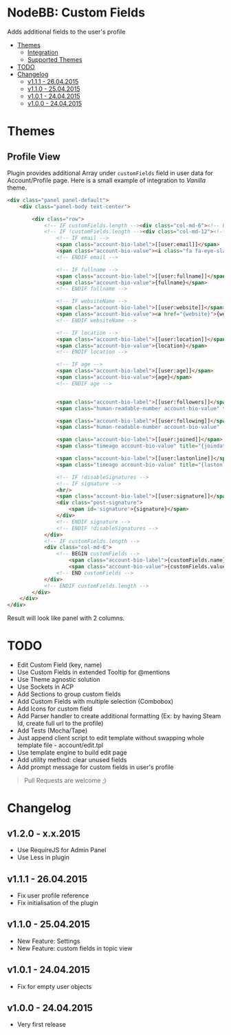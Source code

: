 # NodeBB: Custom Fields

Adds additional fields to the user's profile

<!-- START doctoc generated TOC please keep comment here to allow auto update -->
<!-- DON'T EDIT THIS SECTION, INSTEAD RE-RUN doctoc TO UPDATE -->
 

- [Themes](#themes)
  - [Integration](#integration)
  - [Supported Themes](#supported-themes)
- [TODO](#todo)
- [Changelog](#changelog)
  - [v1.1.1 - 26.04.2015](#v111---26042015)
  - [v1.1.0 - 25.04.2015](#v110---25042015)
  - [v1.0.1 - 24.04.2015](#v101---24042015)
  - [v1.0.0 - 24.04.2015](#v100---24042015)

<!-- END doctoc generated TOC please keep comment here to allow auto update -->

# Themes

## Profile View

Plugin provides additional Array under `customFields` field in user data for Account/Profile page.
Here is a small example of integration to *Vanilla* theme.

```html
<div class="panel panel-default">
    <div class="panel-body text-center">

        <div class="row">
            <!-- IF customFields.length --><div class="col-md-6"><!-- ENDIF customFields.length -->
            <!-- IF !customFields.length --><div class="col-md-12"><!-- ENDIF !customFields.length -->
                <!-- IF email -->
                <span class="account-bio-label">[[user:email]]</span>
                <span class="account-bio-value"><i class="fa fa-eye-slash {emailClass}" title="[[user:email_hidden]]"></i> {email}</span>
                <!-- ENDIF email -->

                <!-- IF fullname -->
                <span class="account-bio-label">[[user:fullname]]</span>
                <span class="account-bio-value">{fullname}</span>
                <!-- ENDIF fullname -->

                <!-- IF websiteName -->
                <span class="account-bio-label">[[user:website]]</span>
                <span class="account-bio-value"><a href="{website}">{websiteName}</a></span>
                <!-- ENDIF websiteName -->

                <!-- IF location -->
                <span class="account-bio-label">[[user:location]]</span>
                <span class="account-bio-value">{location}</span>
                <!-- ENDIF location -->

                <!-- IF age -->
                <span class="account-bio-label">[[user:age]]</span>
                <span class="account-bio-value">{age}</span>
                <!-- ENDIF age -->


                <span class="account-bio-label">[[user:followers]]</span>
                <span class="human-readable-number account-bio-value" title="{followerCount}">{followerCount}</span>

                <span class="account-bio-label">[[user:following]]</span>
                <span class="human-readable-number account-bio-value"  title="{followingCount}">{followingCount}</span>

                <span class="account-bio-label">[[user:joined]]</span>
                <span class="timeago account-bio-value" title="{joindate}"></span>

                <span class="account-bio-label">[[user:lastonline]]</span>
                <span class="timeago account-bio-value" title="{lastonline}"></span>

                <!-- IF !disableSignatures -->
                <!-- IF signature -->
                <hr/>
                <span class="account-bio-label">[[user:signature]]</span>
                <div class="post-signature">
                    <span id='signature'>{signature}</span>
                </div>
                <!-- ENDIF signature -->
                <!-- ENDIF !disableSignatures -->
            </div>
            <!-- IF customFields.length -->
            <div class="col-md-6">
                <!-- BEGIN customFields -->
                    <span class="account-bio-label">{customFields.name}</span>
                    <span class="account-bio-value">{customFields.value}</span>
                <!-- END customFields -->
            </div>
            <!-- ENDIF customFields.length -->
        </div>
    </div>
</div>
```

Result will look like panel with 2 columns.

# TODO

- Edit Custom Field (key, name)
- Use Custom Fields in extended Tooltip for @mentions
- Use Theme agnostic solution
- Use Sockets in ACP
- Add Sections to group custom fields
- Add Custom Fields with multiple selection (Combobox)
- Add Icons for custom field
- Add Parser handler to create additional formatting (Ex: by having Steam Id, create full url to the profile)
- Add Tests (Mocha/Tape)
- Just append client script to edit template without swapping whole template file - account/edit.tpl
- Use template engine to build edit page
- Add utility method: clear unused fields
- Add prompt message for custom fields in user's profile

> Pull Requests are welcome ;)

# Changelog

## v1.2.0 - x.x.2015

- Use RequireJS for Admin Panel
- Use Less in plugin

## v1.1.1 - 26.04.2015

- Fix user profile reference 
- Fix initialisation of the plugin

## v1.1.0 - 25.04.2015

- New Feature: Settings
- New Feature: custom fields in topic view

## v1.0.1 - 24.04.2015

- Fix for empty user objects

## v1.0.0 - 24.04.2015

- Very first release
